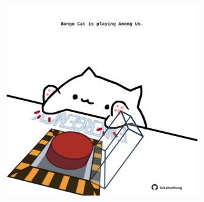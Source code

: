 <!-- built at 12/09/2025, 17:00:29 UTC -->
<p align="center">
  <img width="500" height="500" src="./ReadmeImage.svg">
</p>
